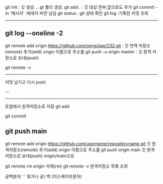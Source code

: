 git init : 깃 생성. , .gt 폴더 생성.
git add . : 깃 대상 전부,앞으로도 추가
git commit -m '메시지' :메세지 버전 남김
git status : git 상태 확인
git log :기록된 커밋 조회

---
git log --oneline -2
---

git remote add origin https://github.com/wingclaw/232.git : 깃 연격 저장소(remote) 추가(add) origin 이름으로 주소를
git push -u origin master : 깃 원격 저장소로 보내(push)

git remote -v

---
커밋 남기고 다시 push

--

---
로컬에서 원격저장소로 저장
git add

git commit

git push main
---

git remote add origin https://github.com/username/repositoryname.git
깃 원격저장소(remote) 추가(add) origin 이름으로 주소를
git push origin main 
깃 원격저장소로 보내(push) origin/main으로

git remote rm origin 
삭제(rm)
git remote -v
원격저장소 목록 조회

공백문자
' ' 묶거나
공\ 백 (이스케이프문자)